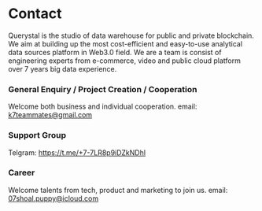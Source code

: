 # Contact

Querystal is the studio of data warehouse for public and private blockchain. We aim at building up the most cost-efficient and easy-to-use analytical data sources platform in Web3.0 field.
We are a team is consist of engineering experts from e-commerce, video and public cloud platform over 7 years big data experience.

### General Enquiry / Project Creation / Cooperation

Welcome both business and individual cooperation.
email: k7teammates@gmail.com

### Support Group

Telgram: https://t.me/+7-7LR8p9iDZkNDhl

### Career

Welcome talents from tech, product and marketing to join us.
email: 07shoal.puppy@icloud.com
